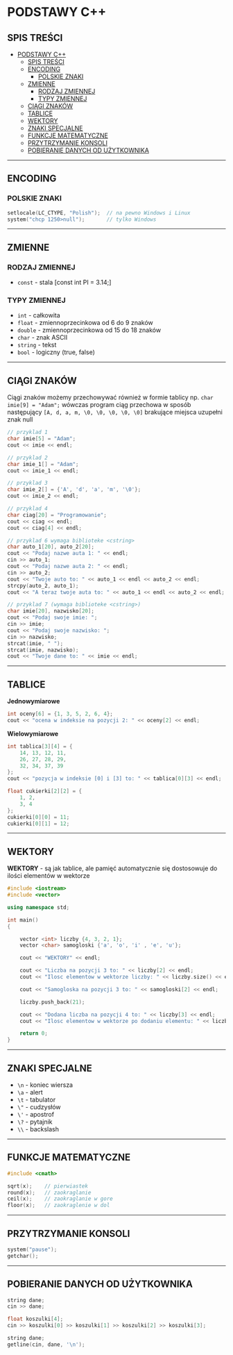 # PODSTAWY C++

## SPIS TREŚCI

- [PODSTAWY C++](#podstawy-c)
  - [SPIS TREŚCI](#spis-treści)
  - [ENCODING](#encoding)
    - [POLSKIE ZNAKI](#polskie-znaki)
  - [ZMIENNE](#zmienne)
    - [RODZAJ ZMIENNEJ](#rodzaj-zmiennej)
    - [TYPY ZMIENNEJ](#typy-zmiennej)
  - [CIĄGI ZNAKÓW](#ciągi-znaków)
  - [TABLICE](#tablice)
  - [WEKTORY](#wektory)
  - [ZNAKI SPECJALNE](#znaki-specjalne)
  - [FUNKCJE MATEMATYCZNE](#funkcje-matematyczne)
  - [PRZYTRZYMANIE KONSOLI](#przytrzymanie-konsoli)
  - [POBIERANIE DANYCH OD UŻYTKOWNIKA](#pobieranie-danych-od-użytkownika)

---

## ENCODING

### POLSKIE ZNAKI

```cpp
setlocale(LC_CTYPE, "Polish");  // na pewno Windows i Linux
system("chcp 1250>null");       // tylko Windows
```

---

## ZMIENNE

### RODZAJ ZMIENNEJ

- `const` - stala [const int PI = 3.14;]

### TYPY ZMIENNEJ

- `int` - całkowita
- `float` - zmiennoprzecinkowa od 6 do 9 znaków
- `double` - zmiennoprzecinkowa od 15 do 18 znaków
- `char` - znak ASCII
- `string` - tekst
- `bool` - logiczny (true, false)

---

## CIĄGI ZNAKÓW

Ciągi znaków możemy przechowywać również w formie tablicy np. `char imie[9] = "Adam";` wówczas program ciąg przechowa w sposób następujący `[A, d, a, m, \0, \0, \0, \0, \0]` brakujące miejsca uzupełni znak null

```cpp
// przyklad 1
char imie[5] = "Adam";
cout << imie << endl;

// przyklad 2
char imie_1[] = "Adam";
cout << imie_1 << endl;

// przyklad 3
char imie_2[] = {'A', 'd', 'a', 'm', '\0'};
cout << imie_2 << endl;

// przyklad 4
char ciag[20] = "Programowanie";
cout << ciag << endl;
cout << ciag[4] << endl;

// przyklad 6 wymaga biblioteke <cstring>
char auto_1[20], auto_2[20];
cout << "Podaj nazwe auta 1: " << endl;
cin >> auto_1;
cout << "Podaj nazwe auta 2: " << endl;
cin >> auto_2;
cout << "Twoje auto to: " << auto_1 << endl << auto_2 << endl;
strcpy(auto_2, auto_1);
cout << "A teraz twoje auta to: " << auto_1 << endl << auto_2 << endl;

// przyklad 7 (wymaga biblioteke <cstring>)
char imie[20], nazwisko[20];
cout << "Podaj swoje imie: ";
cin >> imie;
cout << "Podaj swoje nazwisko: ";
cin >> nazwisko;
strcat(imie, " ");
strcat(imie, nazwisko);
cout << "Twoje dane to: " << imie << endl;
```

---

## TABLICE

**Jednowymiarowe**

```cpp
int oceny[6] = {1, 3, 5, 2, 6, 4};
cout << "ocena w indeksie na pozycji 2: " << oceny[2] << endl;
```

**Wielowymiarowe**

```cpp
int tablica[3][4] = {
    14, 13, 12, 11,
    26, 27, 28, 29,
    32, 34, 37, 39
};
cout << "pozycja w indeksie [0] i [3] to: " << tablica[0][3] << endl;
```

```cpp
float cukierki[2][2] = {
    1, 2,
    3, 4
};
cukierki[0][0] = 11;
cukierki[0][1] = 12;
```

---

## WEKTORY

**WEKTORY** - są jak tablice, ale pamięć automatycznie się dostosowuje do ilości elementów w wektorze

```cpp
#include <iostream>
#include <vector>

using namespace std;

int main()
{

    vector <int> liczby {4, 3, 2, 1};
    vector <char> samogloski {'a', 'o', 'i' , 'e', 'u'};

    cout << "WEKTORY" << endl;

    cout << "Liczba na pozycji 3 to: " << liczby[2] << endl;
    cout << "Ilosc elementow w wektorze liczby: " << liczby.size() << endl;

    cout << "Samogloska na pozycji 3 to: " << samogloski[2] << endl;

    liczby.push_back(21);

    cout << "Dodana liczba na pozycji 4 to: " << liczby[3] << endl;
    cout << "Ilosc elementow w wektorze po dodaniu elementu: " << liczby.size() << endl;

    return 0;
}
```

---

## ZNAKI SPECJALNE

- `\n` - koniec wiersza
- `\a` - alert
- `\t` - tabulator
- `\"` - cudzysłów
- `\'` - apostrof
- `\?` - pytajnik
- `\\` - backslash

---

## FUNKCJE MATEMATYCZNE

```cpp
#include <cmath>

sqrt(x);    // pierwiastek
round(x);   // zaokraglanie
ceil(x);    // zaokraglanie w gore
floor(x);   // zaokraglenie w dol
```

---

## PRZYTRZYMANIE KONSOLI

```cpp
system("pause");
getchar();
```

---

## POBIERANIE DANYCH OD UŻYTKOWNIKA

```cpp
string dane;
cin >> dane;
```

```cpp
float koszulki[4];
cin >> koszulki[0] >> koszulki[1] >> koszulki[2] >> koszulki[3];
```

```cpp
string dane;
getline(cin, dane, '\n');
```
